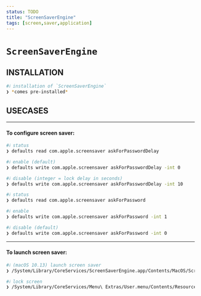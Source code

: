 ```yaml
---
status: TODO
title: "ScreenSaverEngine"
tags: [screen,saver,application]
---
```


# `ScreenSaverEngine`

## INSTALLATION


```bash
#ℹ︎ installation of `ScreenSaverEngine`
❯ *comes pre-installed*
```


## USECASES

----
#### To configure screen saver:


```bash
#ℹ︎ status
❯ defaults read com.apple.screensaver askForPasswordDelay
```



```bash
#ℹ︎ enable (default)
❯ defaults write com.apple.screensaver askForPasswordDelay -int 0
```



```bash
#ℹ︎ disable (integer = lock delay in seconds)
❯ defaults write com.apple.screensaver askForPasswordDelay -int 10
```



```bash
#ℹ︎ status
❯ defaults read com.apple.screensaver askForPassword
```



```bash
#ℹ︎ enable
❯ defaults write com.apple.screensaver askForPassword -int 1
```



```bash
#ℹ︎ disable (default)
❯ defaults write com.apple.screensaver askForPassword -int 0
```


----
#### To launch screen saver:


```bash
#ℹ︎ (macOS 10.13) launch screen saver
❯ /System/Library/CoreServices/ScreenSaverEngine.app/Contents/MacOS/ScreenSaverEngine
```



```bash
#ℹ︎ lock screen
❯ /System/Library/CoreServices/Menu\ Extras/User.menu/Contents/Resources/CGSession -suspend
```


